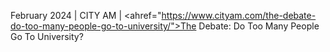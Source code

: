February 2024 | CITY AM | <ahref="https://www.cityam.com/the-debate-do-too-many-people-go-to-university/">The Debate: Do Too Many People Go To University?</a>
